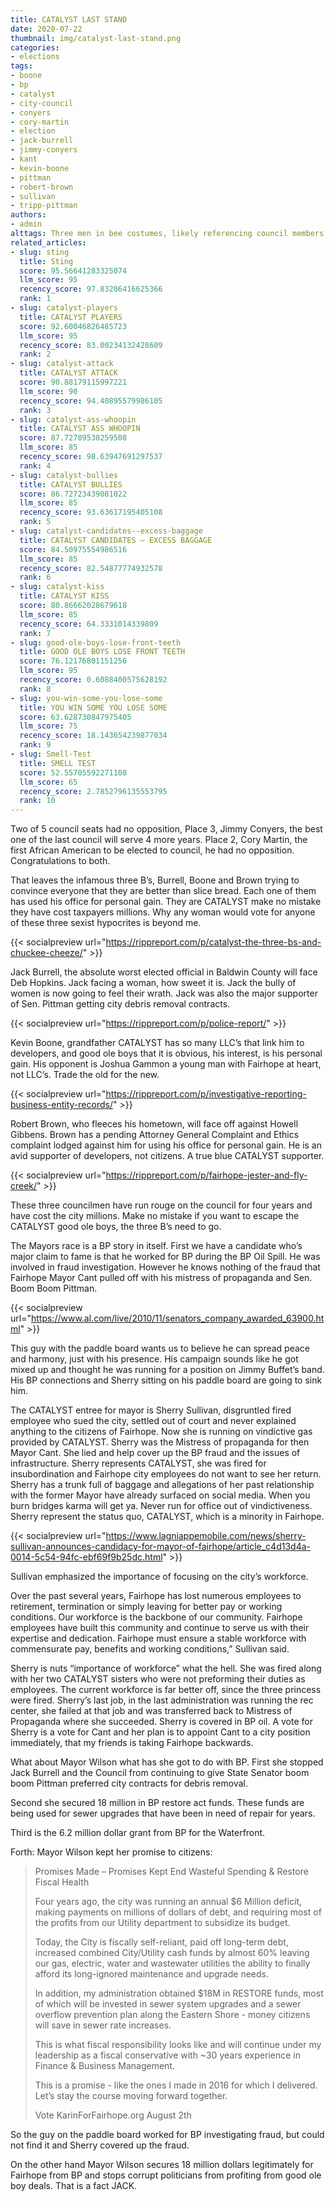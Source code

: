 ```yaml
---
title: CATALYST LAST STAND
date: 2020-07-22
thumbnail: img/catalyst-last-stand.png
categories:
- elections
tags:
- boone
- bp
- catalyst
- city-council
- conyers
- cory-martin
- election
- jack-burrell
- jimmy-conyers
- kant
- kevin-boone
- pittman
- robert-brown
- sullivan
- tripp-pittman
authors:
- admin
alttags: Three men in bee costumes, likely referencing council members Burrell, Boone, and Brown mentioned in the article
related_articles:
- slug: sting
  title: Sting
  score: 95.56641283325074
  llm_score: 95
  recency_score: 97.83206416625366
  rank: 1
- slug: catalyst-players
  title: CATALYST PLAYERS
  score: 92.60046826485723
  llm_score: 95
  recency_score: 83.00234132428609
  rank: 2
- slug: catalyst-attack
  title: CATALYST ATTACK
  score: 90.88179115997221
  llm_score: 90
  recency_score: 94.40895579986105
  rank: 3
- slug: catalyst-ass-whoopin
  title: CATALYST ASS WHOOPIN
  score: 87.72789538259508
  llm_score: 85
  recency_score: 98.63947691297537
  rank: 4
- slug: catalyst-bullies
  title: CATALYST BULLIES
  score: 86.72723439081022
  llm_score: 85
  recency_score: 93.63617195405108
  rank: 5
- slug: catalyst-candidates-⁠-excess-baggage
  title: CATALYST CANDIDATES ⁠— EXCESS BAGGAGE
  score: 84.50975554986516
  llm_score: 85
  recency_score: 82.54877774932578
  rank: 6
- slug: catalyst-kiss
  title: CATALYST KISS
  score: 80.86662028679618
  llm_score: 85
  recency_score: 64.3331014339809
  rank: 7
- slug: good-ole-boys-lose-front-teeth
  title: GOOD OLE BOYS LOSE FRONT TEETH
  score: 76.12176801151256
  llm_score: 95
  recency_score: 0.6088400575628192
  rank: 8
- slug: you-win-some-you-lose-some
  title: YOU WIN SOME YOU LOSE SOME
  score: 63.628730847975405
  llm_score: 75
  recency_score: 18.143654239877034
  rank: 9
- slug: Smell-Test
  title: SMELL TEST
  score: 52.55705592271108
  llm_score: 65
  recency_score: 2.7852796135553795
  rank: 10
---
```

Two of 5 council seats had no opposition, Place 3, Jimmy Conyers, the best one of the last council will serve 4 more years. Place 2, Cory Martin, the first African American to be elected to council, he had no opposition. Congratulations to both.

That leaves the infamous three B’s, Burrell, Boone and Brown trying to convince everyone that they are better than slice bread. Each one of them has used his office for personal gain. They are CATALYST make no mistake they have cost taxpayers millions. Why any woman would vote for anyone of these three sexist hypocrites is beyond me.

{{< socialpreview url="https://rippreport.com/p/catalyst-the-three-bs-and-chuckee-cheeze/" >}}

Jack Burrell, the absolute worst elected official in Baldwin County will face Deb Hopkins. Jack facing a woman, how sweet it is. Jack the bully of women is now going to feel their wrath. Jack was also the major supporter of Sen. Pittman getting city debris removal contracts.

{{< socialpreview url="https://rippreport.com/p/police-report/" >}}

Kevin Boone, grandfather CATALYST has so many LLC’s that link him to developers, and good ole boys that it is obvious, his interest, is his personal gain. His opponent is Joshua Gammon a young man with Fairhope at heart, not LLC’s. Trade the old for the new.

{{< socialpreview url="https://rippreport.com/p/investigative-reporting-business-entity-records/" >}}

Robert Brown, who fleeces his hometown, will face off against Howell Gibbens. Brown has a pending Attorney General Complaint and Ethics complaint lodged against him for using his office for personal gain. He is an avid supporter of developers, not citizens. A true blue CATALYST supporter.

{{< socialpreview url="https://rippreport.com/p/fairhope-jester-and-fly-creek/" >}}

These three councilmen have run rouge on the council for four years and have cost the city millions. Make no mistake if you want to escape the CATALYST good ole boys, the three B’s need to go.

The Mayors race is a BP story in itself. First we have a candidate who’s major claim to fame is that he worked for BP during the BP Oil Spill. He was involved in fraud investigation. However he knows nothing of the fraud that Fairhope Mayor Cant pulled off with his mistress of propaganda and Sen. Boom Boom Pittman.

{{< socialpreview url="https://www.al.com/live/2010/11/senators_company_awarded_63900.html" >}}

This guy with the paddle board wants us to believe he can spread peace and harmony, just with his presence. His campaign sounds like he got mixed up and thought he was running for a position on Jimmy Buffet’s band. His BP connections and Sherry sitting on his paddle board are going to sink him.

The CATALYST entree for mayor is Sherry Sullivan, disgruntled fired employee who sued the city, settled out of court and never explained anything to the citizens of Fairhope. Now she is running on vindictive gas provided by CATALYST. Sherry was the Mistress of propaganda for then Mayor Cant. She lied and help cover up the BP fraud and the issues of infrastructure. Sherry represents CATALYST, she was fired for insubordination and Fairhope city employees do not want to see her return. Sherry has a trunk full of baggage and allegations of her past relationship with the former Mayor have already surfaced on social media. When you burn bridges karma will get ya. Never run for office out of vindictiveness. Sherry represent the status quo, CATALYST, which is a minority in Fairhope.

{{< socialpreview url="https://www.lagniappemobile.com/news/sherry-sullivan-announces-candidacy-for-mayor-of-fairhope/article_c4d13d4a-0014-5c54-94fc-ebf69f9b25dc.html" >}}

Sullivan emphasized the importance of focusing on the city’s workforce.

Over the past several years, Fairhope has lost numerous employees to retirement, termination or simply leaving for better pay or working conditions. Our workforce is the backbone of our community. Fairhope employees have built this community and continue to serve us with their expertise and dedication. Fairhope must ensure a stable workforce with commensurate pay, benefits and working conditions,” Sullivan said.

Sherry is nuts “importance of workforce” what the hell. She was fired along with her two CATALYST sisters who were not preforming their duties as employees. The current workforce is far better off, since the three princess were fired. Sherry’s last job, in the last administration was running the rec center, she failed at that job and was transferred back to Mistress of Propaganda where she succeeded. Sherry is covered in BP oil. A vote for Sherry is a vote for Cant and her plan is to appoint Cant to a city position immediately, that my friends is taking Fairhope backwards.

What about Mayor Wilson what has she got to do with BP. First she stopped Jack Burrell and the Council from continuing to give State Senator boom boom Pittman preferred city contracts for debris removal.

Second she secured 18 million in BP restore act funds. These funds are being used for sewer upgrades that have been in need of repair for years.

Third is the 6.2 million dollar grant from BP for the Waterfront.

Forth: Mayor Wilson kept her promise to citizens:

> Promises Made – Promises Kept End Wasteful Spending & Restore Fiscal Health
> 
> Four years ago, the city was running an annual $6 Million deficit, making payments on millions of dollars of debt, and requiring most of the profits from our Utility department to subsidize its budget.
> 
> Today, the City is fiscally self-reliant, paid off long-term debt, increased combined City/Utility cash funds by almost 60% leaving our gas, electric, water and wastewater utilities the ability to finally afford its long-ignored maintenance and upgrade needs.
> 
> In addition, my administration obtained $18M in RESTORE funds, most of which will be invested in sewer system upgrades and a sewer overflow prevention plan along the Eastern Shore - money citizens will save in sewer rate increases.
> 
> This is what fiscal responsibility looks like and will continue under my leadership as a fiscal conservative with ~30 years experience in Finance & Business Management.
> 
> This is a promise - like the ones I made in 2016 for which I delivered. Let’s stay the course moving forward together.
> 
> Vote KarinForFairhope.org August 2th

So the guy on the paddle board worked for BP investigating fraud, but could not find it and Sherry covered up the fraud.

On the other hand Mayor Wilson secures 18 million dollars legitimately for Fairhope from BP and stops corrupt politicians from profiting from good ole boy deals. That is a fact JACK.
